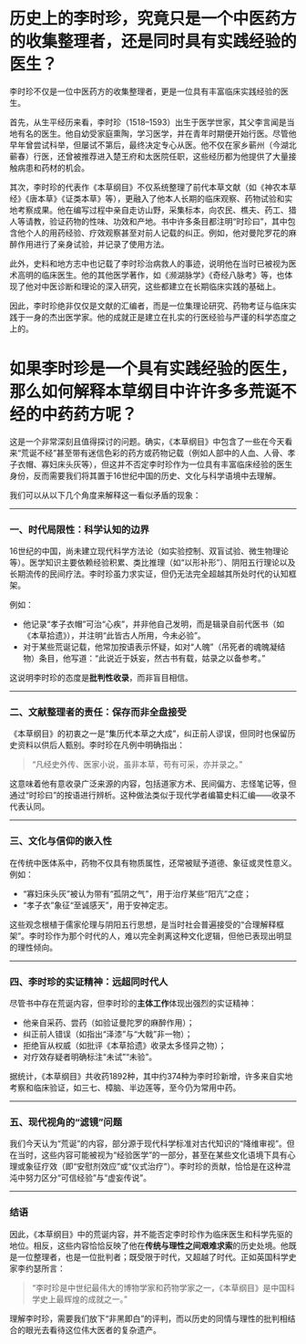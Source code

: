# 历史上的李时珍，究竟只是一个中医药方的收集整理者，还是同时具有实践经验的医生？

李时珍不仅是一位中医药方的收集整理者，更是一位具有丰富临床实践经验的医生。

首先，从生平经历来看，李时珍（1518–1593）出生于医学世家，其父李言闻是当地有名的医生。他自幼受家庭熏陶，学习医学，并在青年时期便开始行医。尽管他早年曾尝试科举，但屡试不第后，最终决定专心从医。他不仅在家乡蕲州（今湖北蕲春）行医，还曾被推荐进入楚王府和太医院任职，这些经历都为他提供了大量接触病患和药材的机会。

其次，李时珍的代表作《本草纲目》不仅系统整理了前代本草文献（如《神农本草经》《唐本草》《证类本草》等），更融入了他本人长期的临床观察、药物试验和实地考察成果。他在编写过程中亲自走访山野，采集标本，向农民、樵夫、药工、猎人等请教，验证药物的性味、功效和产地。书中许多条目都注明“时珍曰”，其中包含他个人的用药经验、疗效观察甚至对前人记载的纠正。例如，他对曼陀罗花的麻醉作用进行了亲身试验，并记录了使用方法。

此外，史料和地方志中也记载了李时珍治病救人的事迹，说明他在当时已被视为医术高明的临床医生。他的其他医学著作，如《濒湖脉学》《奇经八脉考》等，也体现了他对中医诊断和理论的深入研究，这些都建立在长期临床实践的基础上。

因此，李时珍绝非仅仅是文献的汇编者，而是一位集理论研究、药物考证与临床实践于一身的杰出医学家。他的成就正是建立在扎实的行医经验与严谨的科学态度之上的。


# 如果李时珍是一个具有实践经验的医生，那么如何解释本草纲目中许许多多荒诞不经的中药药方呢？

这是一个非常深刻且值得探讨的问题。确实，《本草纲目》中包含了一些在今天看来“荒诞不经”甚至带有迷信色彩的药方或药物记载（例如人部中的人血、人骨、孝子衣帽、寡妇床头灰等），但这并不否定李时珍作为一位具有丰富临床经验的医生身份，反而需要我们将其置于16世纪中国的历史、文化与科学语境中去理解。

我们可以从以下几个角度来解释这一看似矛盾的现象：

---

### 一、时代局限性：科学认知的边界

16世纪的中国，尚未建立现代科学方法论（如实验控制、双盲试验、微生物理论等）。医学知识主要依赖经验积累、类比推理（如“以形补形”）、阴阳五行理论以及长期流传的民间疗法。李时珍虽力求实证，但仍无法完全超越其所处时代的认知框架。

例如：
- 他记录“孝子衣帽”可治“心疾”，并非他自己发明，而是辑录自前代医书（如《本草拾遗》），并注明“此皆古人所用，今未必验”。
- 对于某些荒诞记载，他常加按语表示怀疑，如对“人魄”（吊死者的魂魄凝结物）条目，他写道：“此说近于妖妄，然古书有载，姑录之以备参考。”

这说明李时珍的态度是**批判性收录**，而非盲目相信。

---

### 二、文献整理者的责任：保存而非全盘接受

《本草纲目》的初衷之一是“集历代本草之大成”，纠正前人谬误，但同时也保留历史资料以供后人甄别。李时珍在凡例中明确指出：

> “凡经史外传、医家小说，虽非本草，苟有可采，亦并录之。”

这意味着他有意收录广泛来源的内容，包括道家方术、民间偏方、志怪笔记等，但通过“时珍曰”的按语进行辨析。这种做法类似于现代学者编纂史料汇编——收录不代表认同。

---

### 三、文化与信仰的嵌入性

在传统中医体系中，药物不仅具有物质属性，还常被赋予道德、象征或灵性意义。例如：
- “寡妇床头灰”被认为带有“孤阴之气”，用于治疗某些“阳亢”之症；
- “孝子衣”象征“至诚感天”，用于安神定志。

这些观念根植于儒家伦理与阴阳五行思想，是当时社会普遍接受的“合理解释框架”。李时珍作为那个时代的人，难以完全剥离这种文化逻辑，但他已表现出明显的理性倾向。

---

### 四、李时珍的实证精神：远超同时代人

尽管书中存在荒诞内容，但李时珍的**主体工作**体现出强烈的实证精神：
- 他亲自采药、尝药（如验证曼陀罗的麻醉作用）；
- 纠正前人错误（如指出“泽漆”与“大戟”非一物）；
- 拒绝盲从权威（如批评《本草拾遗》收录太多怪异之物）；
- 对疗效存疑者明确标注“未试”“未验”。

据统计，《本草纲目》共收药1892种，其中约374种为李时珍新增，许多来自实地考察和临床验证，如三七、樟脑、半边莲等，至今仍为常用中药。

---

### 五、现代视角的“滤镜”问题

我们今天认为“荒诞”的内容，部分源于现代科学标准对古代知识的“降维审视”。但在当时，这些内容可能被视为“经验医学”的一部分，甚至在某些文化语境下具有心理或象征疗效（即“安慰剂效应”或“仪式治疗”）。李时珍的贡献，恰恰是在这种混沌中努力区分“可信经验”与“虚妄传说”。

---

### 结语

因此，《本草纲目》中的荒诞内容，并不能否定李时珍作为临床医生和科学先驱的地位。相反，这些内容恰恰反映了他在**传统与理性之间艰难求索**的历史处境。他既是一位整理者，也是一位批判者；既受限于时代，又超越了时代。正如英国科学史家李约瑟所言：

> “李时珍是中世纪最伟大的博物学家和药物学家之一，《本草纲目》是中国科学史上最辉煌的成就之一。”

理解李时珍，需要我们放下“非黑即白”的评判，而以历史的同情与理性的批判相结合的眼光去看待这位伟大医者的复杂遗产。

